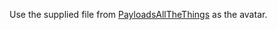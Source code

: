 Use the supplied file from [PayloadsAllTheThings](https://github.com/swisskyrepo/PayloadsAllTheThings/blob/master/XXE%20Injection/README.md#xxe-inside-svg) as the avatar.
